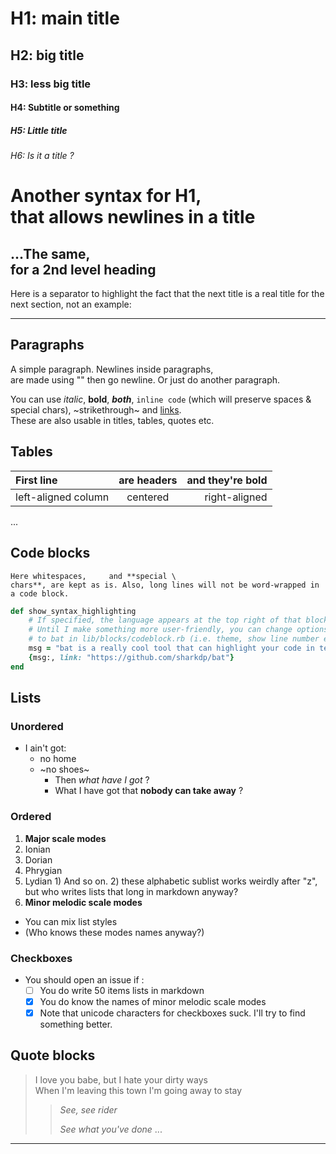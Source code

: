 # H1: main title

## H2: big title

### H3: less big title

#### H4: Subtitle or something

##### H5: Little       title

###### H6: Is it a *title* ?

Another syntax for H1,\
that allows newlines in a title
=====================

...The same,\
for a 2nd level heading
---

Here is a separator to highlight the fact that the next title is a real title for the next section, not an example:

---

## Paragraphs

A simple paragraph. Newlines inside paragraphs,\
are made using "\" then go newline. Or just do another paragraph.

You can use *italic*, **bold**, ***both***, `inline code` (which will preserve spaces & special chars), ~strikethrough~ and [links](https://www.perdu.com).\
These are also usable in titles, tables, quotes etc.

## Tables

First line | are headers | and they're bold
:--------|:---------:|---------------:
left-aligned column | centered | right-aligned
...

## Code blocks

```
Here whitespaces,     and **special \
chars**, are kept as is. Also, long lines will not be word-wrapped in a code block.
```

```ruby
def show_syntax_highlighting
    # If specified, the language appears at the top right of that block.
    # Until I make something more user-friendly, you can change options passed
    # to bat in lib/blocks/codeblock.rb (i.e. theme, show line number etc.)
    msg = "bat is a really cool tool that can highlight your code in terminal"
    {msg:, link: "https://github.com/sharkdp/bat"}
end
```

## Lists

### Unordered

- I ain't got:
  * no home
  * ~no shoes~
    - Then *what have I got* ?
    - What I have got that **nobody can take away** ?

### Ordered

1. **Major scale modes**
  1. Ionian
  2. Dorian
  2. Phrygian
  2. Lydian
    1) And so on.
    2) these alphabetic sublist works weirdly after "z", but who writes lists that long in markdown anyway?
2. **Minor melodic scale modes**
  - You can mix list styles
  - (Who knows these modes names anyway?)

### Checkboxes

- You should open an issue if :
  - [ ] You do write 50 items lists in markdown
  - [x] You do know the names of minor melodic scale modes
  - [X] Note that unicode characters for checkboxes suck. I'll try to find something better.

## Quote blocks

> I love you babe, but I hate your dirty ways\
When I'm leaving this town I'm going away to stay
> > *See, see      rider*
> >
> > *See what you've done*
> > ...

---
